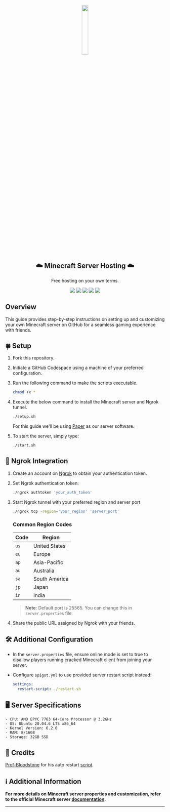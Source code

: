 <div align="center">
  <img src="https://i.imgur.com/mImMuCV.png" style="width: 20%;">
  <h2>☁️ Minecraft Server Hosting ☁️</h2>
  <p>Free hosting on your own terms.</p>
  <img src="https://img.shields.io/github/contributors/ISROHarsh/Minecraft-Server-Hosting.svg?style=for-the-badge"/>
  <img src="https://img.shields.io/github/forks/ISROHarsh/Minecraft-Server-Hosting.svg?style=for-the-badge"/>
  <img src="https://img.shields.io/github/stars/ISROHarsh/Minecraft-Server-Hosting.svg?style=for-the-badge"/>
  <img src="https://img.shields.io/github/issues/ISROHarsh/Minecraft-Server-Hosting.svg?style=for-the-badge"/>
  <img src="https://img.shields.io/github/license/ISROHarsh/Minecraft-Server-Hosting.svg?style=for-the-badge"/>
</div>

## Overview
This guide provides step-by-step instructions on setting up and customizing your own Minecraft server on GitHub for a seamless gaming experience with friends.

## 🍀 Setup
1. Fork this repository.
   
2. Initiate a GitHub Codespace using a machine of your preferred configuration.
   
3. Run the following command to make the scripts executable.
   ```bash
   chmod +x *
   ```
4. Execute the below command to install the Minecraft server and Ngrok tunnel.

   ```bash
   ./setup.sh
   ```

   For this guide we'll be using [Paper](https://papermc.io/downloads/paper) as our server software.
   

5. To start the server, simply type:
   ```bash
   ./start.sh
   ```

## 🚀 Ngrok Integration 
1. Create an account on [Ngrok](https://dashboard.ngrok.com/user/signup) to obtain your authentication token. 
   
2. Set Ngrok authentication token:
   ```bash
   ./ngrok authtoken 'your_auth_token'
   ```

3. Start Ngrok tunnel with your preferred region and server port
   ```bash
   ./ngrok tcp -region='your_region' 'server_port'
   ```
    ### Common Region Codes

    | Code   | Region           |
    |--------|------------------|
    | `us`   | United States    |
    | `eu`   | Europe           |
    | `ap`   | Asia-Pacific     |
    | `au`   | Australia        |
    | `sa`   | South America    |
    | `jp`   | Japan            |
    | `in`   | India            |

    > **Note**: Default port is 25565. You can change this in `server.properties` file.

4. Share the public URL assigned by Ngrok with your friends.

## 🛠️ Additional Configuration 

- In the `server.properties` file, ensure online mode is set to true to disallow players running cracked Minecraft client from joining your server.

- Configure `spigot.yml` to use provided server restart script instead:
   ```yaml
   settings:
     restart-script: ./restart.sh
   ```

## 🖥️ Server Specifications
```
- CPU: AMD EPYC 7763 64-Core Processor @ 3.2GHz
- OS: Ubuntu 20.04.6 LTS x86_64
- Kernel Version: 6.2.0
- RAM: 8/16GB
- Storage: 32GB SSD
```
## 📜 Credits
[Prof-Bloodstone](https://github.com/Prof-Bloodstone) for his auto restart [script](https://gist.github.com/Prof-Bloodstone/6367eb4016eaf9d1646a88772cdbbac5).

## ℹ️ Additional Information 

**For more details on Minecraft server properties and customization, refer to the official Minecraft server [documentation](https://minecraft.wiki/w/Server.properties).**

---